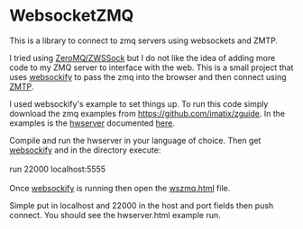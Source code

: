 # WebsocketZMQ
This is a library to connect to zmq servers using websockets and ZMTP.

I tried using <a href="https://github.com/zeromq/zwssock/">ZeroMQ/ZWSSock</a> but I do not like the idea of adding more code to my ZMQ server to interface with the web.  This is a small project that uses <a href="https://github.com/kanaka/websockify">websockify</a> to pass the zmq into the browser and then connect using <a href="http://rfc.zeromq.org/spec:23">ZMTP</a>.

I used websockify's example to set things up.  To run this code simply download the zmq examples from https://github.com/imatix/zguide.  In the examples is the <a href="https://github.com/imatix/zguide/blob/master/examples/C/hwserver.c">hwserver</a> documented <a href="http://zguide.zeromq.org/page:all#Ask-and-Ye-Shall-Receive">here</a>.

Compile and run the hwserver in your language of choice.  Then get <a href="https://github.com/kanaka/websockify">websockify</a> and in the directory execute:
<br></br>
run 22000 localhost:5555
<br></br>
Once <a href="https://github.com/kanaka/websockify">websockify</a> is running then open the <a href="http://rawgit.com/granolamatt/WebsocketZMQ/master/wszmq.html">wszmq.html</a> file.

Simple put in localhost and 22000 in the host and port fields then push connect.  You should see the hwserver.html example run.

